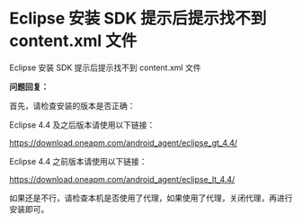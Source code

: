 # Eclipse 安装 SDK 提示后提示找不到 content.xml 文件

Eclipse 安装 SDK 提示后提示找不到 content.xml 文件

**问题回复：**

首先，请检查安装的版本是否正确：

Eclipse 4.4 及之后版本请使用以下链接：

https://download.oneapm.com/android_agent/eclipse_gt_4.4/

Eclipse 4.4 之前版本请使用以下链接：

https://download.oneapm.com/android_agent/eclipse_lt_4.4/

如果还是不行，请检查本机是否使用了代理，如果使用了代理，关闭代理，再进行安装即可。


